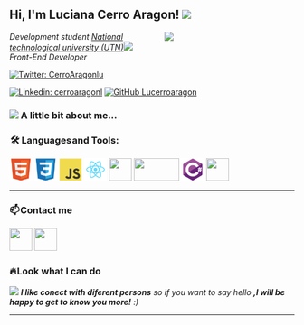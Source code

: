 <h2> Hi, I'm Luciana Cerro Aragon! <img src="https://media.giphy.com/media/mGcNjsfWAjY5AEZNw6/giphy.gif" width="50"></h2>
<img align='right' src="https://media.giphy.com/media/ieyl9zmCjO4b4t6qoY/giphy.gif" width="230">
<p><em>Development student <a href="https://www.frgp.utn.edu.ar"> 
National technological university (UTN)</a><img src="https://media.giphy.com/media/fYSnHlufseco8Fh93Z/giphy.gif" width="30"></br>Front-End Developer

</em></p>

[![Twitter: CerroAragonlu](https://img.shields.io/twitter/follow/CerroAragonlu?style=social)](https://twitter.com/CerroAragonlu)

[![Linkedin: cerroaragonl](https://img.shields.io/badge/-cerroaragonl-blue?style=flat-square&logo=Linkedin&logoColor=white&link=https://www.linkedin.com/in/cerroaragonl/)](https://www.linkedin.com/in/cerroaragonl/)
[![GitHub Lucerroaragon](https://img.shields.io/github/followers/lucerroaragon?label=follow&style=social)](https://github.com/lucerroaragon)


### <img src="https://media.giphy.com/media/VgCDAzcKvsR6OM0uWg/giphy.gif" width="50"> A little bit about me...

<div align="left">
    <h3> 🛠️ Languages and Tools:</h3>
    <div>
        <img src="https://github.com/devicons/devicon/blob/master/icons/html5/html5-original.svg" alt="" width="40" height="40">
        <img src="https://github.com/devicons/devicon/blob/master/icons/css3/css3-original.svg" alt="" width="40" height="40">
        <img src="https://github.com/devicons/devicon/blob/master/icons/javascript/javascript-original.svg" alt="" width="40" height="40">
        <img src="https://raw.githubusercontent.com/github/explore/80688e429a7d4ef2fca1e82350fe8e3517d3494d/topics/react/react.png" alt="" width="40" height="40"> 
        <img src="https://upload.wikimedia.org/wikipedia/commons/b/b2/Bootstrap_logo.svg" alt="" width="40" height="40">
        <img src="https://upload.wikimedia.org/wikipedia/commons/8/87/Sql_data_base_with_logo.png" alt="" width="80" height="40">
        <img src="https://github.com/devicons/devicon/blob/master/icons/csharp/csharp-original.svg" alt="" width="40" height="40">
        <img src="https://upload.wikimedia.org/wikipedia/commons/thumb/1/18/ISO_C%2B%2B_Logo.svg/1822px-ISO_C%2B%2B_Logo.svg.png" alt="" width="40" height="40">
        
 
    
</div>

---
### 📫 Contact me

<div>
    <a href="https://www.linkedin.com/in/cerroaragonl?lipi=urn%3Ali%3Apage%3Ad_flagship3_profile_view_base_contact_details%3BCoH1WdzzQ8qpAEIC6ZtYsA%3D%3D"><img src="https://img.freepik.com/iconos-gratis/linkedin_318-157468.jpg?w=2000" alt="" width="40" height="40"></a>
    <a href="https://mail.google.com/mail/u/0/?tab=rm&ogbl#inbox?compose=GTvVlcSHxThllBdXNDzBDcpcVZPRHllFxLwjHskpvGBsmlmrQpblCQXzQJQgLcFrGTCPMnkJjbCQf"><img src="https://upload.wikimedia.org/wikipedia/commons/4/4e/Gmail_Icon.png" alt="" width="40" height="40"></a> 
</div>



### 🔥 Look what I can do

<div>
    <a href="https://www.holy-madre.com" alt="" width="60" height="60"></a>
</div>


<img src="https://media.giphy.com/media/LnQjpWaON8nhr21vNW/giphy.gif" width="60"> <em><b> I like conect with diferent persons</b> so if you want to say hello <b>,I will be happy to get to know you more!</b> :)</em>

---
